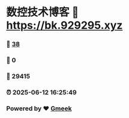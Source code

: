 # 数控技术博客 :link: https://bk.929295.xyz 
### :page_facing_up: [38](https://bk.929295.xyz/tag.html) 
### :speech_balloon: 0 
### :hibiscus: 29415 
### :alarm_clock: 2025-06-12 16:25:49 
### Powered by :heart: [Gmeek](https://github.com/Meekdai/Gmeek)
